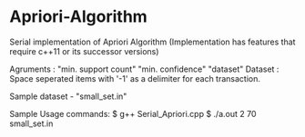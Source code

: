 # Apriori-Algorithm
Serial implementation of Apriori Algorithm
(Implementation has features that require c++11 or its successor versions)

Agruments : "min. support count" "min. confidence" "dataset"
Dataset : Space seperated items with '-1' as a delimiter for each transaction.

Sample dataset - "small_set.in"

Sample Usage commands:
$ g++ Serial_Apriori.cpp
$ ./a.out 2 70 small_set.in 
